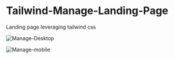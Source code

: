 # Tailwind-Manage-Landing-Page
Landing page leveraging tailwind css


![Manage-Desktop](https://github.com/DevinciCodes/Tailwind-Manage-Landing-Page/assets/104049282/9f3c24a6-dd6e-4b49-8967-92930e555a89)

![Manage-mobile](https://github.com/DevinciCodes/Tailwind-Manage-Landing-Page/assets/104049282/bd720721-8133-4b77-bd2a-213f1c447949)

